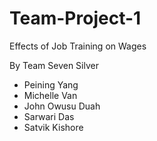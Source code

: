 # Team-Project-1
Effects of Job Training on Wages

By Team Seven Silver
- Peining Yang
- Michelle Van
- John Owusu Duah
- Sarwari Das
- Satvik Kishore
